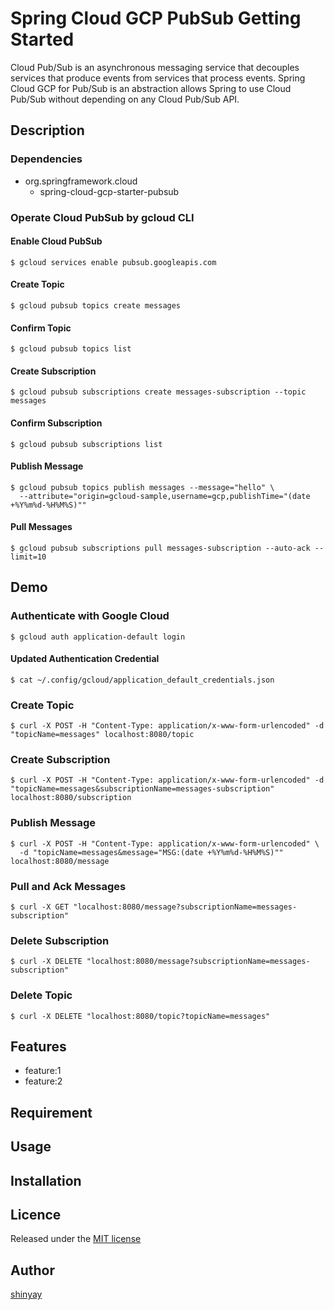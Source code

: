 # Spring Cloud GCP PubSub Getting Started

Cloud Pub/Sub is an asynchronous messaging service that decouples services that produce events from services that process events.
Spring Cloud GCP for Pub/Sub is an abstraction allows Spring to use Cloud Pub/Sub without depending on any Cloud Pub/Sub API.

## Description
### Dependencies
- org.springframework.cloud
  - spring-cloud-gcp-starter-pubsub

### Operate Cloud PubSub by gcloud CLI
#### Enable Cloud PubSub
```shell script
$ gcloud services enable pubsub.googleapis.com
```

#### Create Topic
```shell script
$ gcloud pubsub topics create messages
```

#### Confirm Topic
```shell script
$ gcloud pubsub topics list
```

#### Create Subscription
```shell script
$ gcloud pubsub subscriptions create messages-subscription --topic messages
```

#### Confirm Subscription
```shell script
$ gcloud pubsub subscriptions list
```

#### Publish Message
```shell script
$ gcloud pubsub topics publish messages --message="hello" \
  --attribute="origin=gcloud-sample,username=gcp,publishTime="(date +%Y%m%d-%H%M%S)""
```

#### Pull Messages
```shell script
$ gcloud pubsub subscriptions pull messages-subscription --auto-ack --limit=10
```

## Demo
### Authenticate with Google Cloud
```shell script
$ gcloud auth application-default login
```

#### Updated Authentication Credential
```shell script
$ cat ~/.config/gcloud/application_default_credentials.json
```

### Create Topic
```shell script
$ curl -X POST -H "Content-Type: application/x-www-form-urlencoded" -d "topicName=messages" localhost:8080/topic
```

### Create Subscription
```shell script
$ curl -X POST -H "Content-Type: application/x-www-form-urlencoded" -d "topicName=messages&subscriptionName=messages-subscription" localhost:8080/subscription
```

### Publish Message
```shell script
$ curl -X POST -H "Content-Type: application/x-www-form-urlencoded" \
  -d "topicName=messages&message="MSG:(date +%Y%m%d-%H%M%S)"" localhost:8080/message
```

### Pull and Ack Messages
```shell script
$ curl -X GET "localhost:8080/message?subscriptionName=messages-subscription"
```

### Delete Subscription
```shell script
$ curl -X DELETE "localhost:8080/message?subscriptionName=messages-subscription"
```

### Delete Topic
```shell script
$ curl -X DELETE "localhost:8080/topic?topicName=messages"
```

## Features

- feature:1
- feature:2

## Requirement

## Usage

## Installation

## Licence

Released under the [MIT license](https://gist.githubusercontent.com/shinyay/56e54ee4c0e22db8211e05e70a63247e/raw/34c6fdd50d54aa8e23560c296424aeb61599aa71/LICENSE)

## Author

[shinyay](https://github.com/shinyay)
